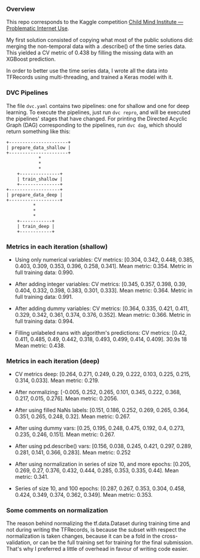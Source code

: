 ### Overview

This repo corresponds to the Kaggle competition 
[Child Mind Institute — Problematic Internet Use](https://www.kaggle.com/competitions/child-mind-institute-problematic-internet-use).

My first solution consisted of copying what most of the public solutions did: merging the non-temporal data with a .describe() of the time series data. This yielded a CV metric of 0.438 by filling the missing data with an XGBoost prediction.

In order to better use the time series data, I wrote all the data into TFRecords using multi-threading, and trained a Keras model with it.

### DVC Pipelines

The file `dvc.yaml` contains two pipelines: one for shallow and one for deep learning. To execute the pipelines, just run `dvc repro`, and will be executed the pipelines' stages that have changed. For printing the Directed Acyclic Graph (DAG) corresponding to the pipelines, run `dvc dag`, which should return something like this:

```
+----------------------+ 
| prepare_data_shallow | 
+----------------------+ 
            *            
            *            
            *            
    +---------------+    
    | train_shallow |    
    +---------------+    
+-------------------+  
| prepare_data_deep |  
+-------------------+  
          *            
          *            
          *            
    +------------+     
    | train_deep |     
    +------------+
```     

### Metrics in each iteration (shallow)

- Using only numerical variables:
CV metrics: [0.304, 0.342, 0.448, 0.385, 0.403, 0.309, 0.353, 0.396, 0.258, 0.341].
Mean metric:  0.354.
Metric in full training data:  0.990.

- After adding integer variables:
CV metrics: [0.345, 0.357, 0.398, 0.39, 0.404, 0.332, 0.398, 0.383, 0.301, 0.333].
Mean metric:  0.364.
Metric in full training data:  0.991.

- After adding dummy variables:
CV metrics: [0.364, 0.335, 0.421, 0.411, 0.329, 0.342, 0.361, 0.374, 0.376, 0.352].
Mean metric:  0.366.
Metric in full training data:  0.994.

- Filling unlabeled nans with algorithm's predictions:
CV metrics: [0.42, 0.411, 0.485, 0.49, 0.442, 0.318, 0.493, 0.499, 0.414, 0.409].
30.9s	18	Mean metric:  0.438.

### Metrics in each iteration (deep)

- CV metrics deep: [0.264, 0.271, 0.249, 0.29, 0.222, 0.103, 0.225, 0.215, 0.314, 0.033].
Mean metric:  0.219.

- After normalizing: [-0.005, 0.252, 0.265, 0.101, 0.345, 0.222, 0.368, 0.217, 0.015, 0.276].
Mean metric: 0.2056.

- After using filled NaNs labels: [0.151, 0.186, 0.252, 0.269, 0.265, 0.364, 0.351, 0.265, 0.248, 0.32].
Mean metric:  0.267.

- After using dummy vars: [0.25, 0.195, 0.248, 0.475, 0.192, 0.4, 0.273, 0.235, 0.246, 0.151].
Mean metric:  0.267.

- After using pd.describe() vars: [0.156, 0.038, 0.245, 0.421, 0.297, 0.289, 0.281, 0.141, 0.366, 0.283].
Mean metric:  0.252

- After using normalization in series of size 10, and more epochs: [0.205, 0.269, 0.27, 0.376, 0.432, 0.444, 0.285, 0.353, 0.335, 0.44]. Mean metric: 0.341.

- Series of size 10, and 100 epochs: [0.287, 0.267, 0.353, 0.304, 0.458, 0.424, 0.349, 0.374, 0.362, 0.349].
Mean metric: 0.353.

### Some comments on normalization

The reason behind normalizing the tf.data.Dataset during training time and not during writing the TFRecords, is
because the subset with respect the normalization is taken changes, because it can be a fold in the cross-validation,
or can be the full training set for training for the final submission. That's why I preferred a little of overhead
in favour of writing code easier.
